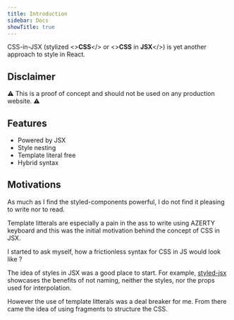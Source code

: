 ```yaml
---
title: Introduction
sidebar: Docs
showTitle: true
---
```

CSS-in-JSX (stylized <>**CSS**</> or <>**CSS** in **JSX**</>) is yet another approach to style in React.

## Disclaimer

⚠️ This is a proof of concept and should not be used on any production website. ⚠️

## Features

* Powered by JSX
* Style nesting
* Template literal free
* Hybrid syntax

## Motivations

As much as I find the styled-components powerful, I do not find it pleasing to write nor to read.

Template litterals are especially a pain in the ass to write using AZERTY keyboard and this was the initial motivation behind the concept of CSS in JSX.

I started to ask myself, how a frictionless syntax for CSS in JS would look like ?

The idea of styles in JSX was a good place to start. For example, [styled-jsx](https://github.com/vercel/styled-jsx) showcases the benefits of not naming, neither the styles, nor the props used for interpolation.

However the use of template litterals was a deal breaker for me. From there came the idea of using fragments to structure the CSS.
